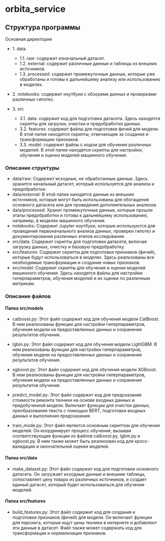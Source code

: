 # orbita_service
## Структура программы
Основная директория

* 1\. data

  * 1.1\. raw: содержит изначальный датасет.
  * 1.2\. external: содержит различные данные и таблицы из внешних источников.
  * 1.3\. processed: содержит промежуточные данные, которые уже обработаны и готовы к дальнейшему анализу или использованию в моделях.

* 2\. notebooks: содержит ноутбуки с обзорами данных и проверками различных гипотез.

* 3\. src
   * 3.1\. data: содержит код для подготовки датасета. Здесь находятся скрипты для загрузки, очистки и предобработки данных.
   * 3.2\. features: содержит файлы для подготовки фичей для модели. В этой папке находятся скрипты, отвечающие за создание и трансформацию признаков.
   * 3.3\. model: содержит файлы с кодом для обучения различных моделей. В этой папке находятся скрипты для настройки, обучения и оценки моделей машинного обучения.

 ### Описание структуры
 
- data/raw: Содержит исходные, не обработанные данные. Здесь хранится начальный датасет, который используется для анализа и предобработки.
- data/external: В этой папке находятся данные из внешних источников, которые могут быть использованы для обогащения основного датасета или для проведения дополнительных анализов.
- data/processed: Хранит промежуточные данные, которые прошли этапы предобработки и готовы к дальнейшему использованию, например, в моделях машинного обучения.
- notebooks: Содержит Jupyter ноутбуки, которые используются для проведения первоначального анализа данных, проверки гипотез и документирования различных этапов исследования.
- src/data: Содержит скрипты для подготовки датасета, включая загрузку данных, очистку и базовую предобработку.
- src/features: Содержит скрипты для подготовки признаков (фичей), которые будут использоваться в моделях. Здесь реализованы все необходимые трансформации и создание новых признаков.
- src/model: Содержит скрипты для обучения и оценки моделей машинного обучения. Здесь находятся файлы для настройки гиперпараметров, обучения моделей и их оценки по различным метрикам.

 ### Описание файлов
 #### Папка src/models

- catboost.py: Этот файл содержит код для обучения модели CatBoost. В нем реализованы функции для настройки гиперпараметров, обучения модели на предоставленных данных и сохранения результатов обучения.

- lgbm.py: Этот файл содержит код для обучения модели LightGBM. В нем реализованы функции для настройки гиперпараметров, обучения модели на предоставленных данных и сохранения результатов обучения.

- xgboost.py: Этот файл содержит код для обучения модели XGBoost. В нем реализованы функции для настройки гиперпараметров, обучения модели на предоставленных данных и сохранения результатов обучения.

- predict_model.py: Этот файл содержит код для предсказания стоимости ремонта техники на основе входных данных и предобученной модели. Включает функции для очистки данных, преобразования текста с помощью BERT, подготовки входных данных и выполнения предсказания.

- train_mode.py: Этот файл является основным скриптом для обучения моделей. Он координирует процесс обучения, вызывая соответствующие функции из файлов catboost.py, lgbm.py и xgboost.py. В нем также может быть реализован код для кросс-валидации и окончательной оценки моделей.

#### Папка src/data

- make_dataset.py: Этот файл содержит код для подготовки основного датасета. Он загружает исходные данные и внешние таблицы, сопоставляет цену товара из различных источников, и создает единый датасет, который будет использоваться для обучения моделей.

#### Папка src/features

- build_features.py: Этот файл содержит код для создания и подготовки признаков (фичей) для модели. Он включает функции для парсинга, которые ищут цены техники в интернете и добавляют эти данные в датасет. Файл также может содержать код для трансформации и нормализации признаков.
